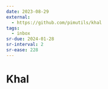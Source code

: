```yaml
---
date: 2023-08-29
external:
  - https://github.com/pimutils/khal
tags:
  - inbox
sr-due: 2024-01-28
sr-interval: 2
sr-ease: 228
---
```


# Khal



